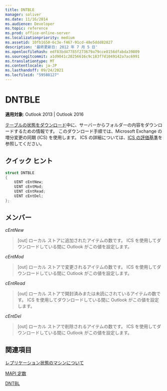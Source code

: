 ```yaml
---
title: DNTBLE
manager: soliver
ms.date: 11/16/2014
ms.audience: Developer
ms.topic: reference
ms.prod: office-online-server
ms.localizationpriority: medium
ms.assetid: 10fb1650-6c3e-f467-91cd-48e5ddd82827
description: '最終更新日: 2012 年 7 月 5 日'
ms.openlocfilehash: edf83bd47785f273679a79cce8156dfabda39809
ms.sourcegitcommit: a1d9041c20256616c9c183f7d1049142a7ac6991
ms.translationtype: MT
ms.contentlocale: ja-JP
ms.lasthandoff: 09/24/2021
ms.locfileid: "59588127"
---
```

# <a name="dntble"></a>DNTBLE

  
  
**適用対象**: Outlook 2013 | Outlook 2016 
  
[テーブルの状態をダウンロード](download-table-state.md)中に、サーバーからフォルダーの内容をダウンロードするための情報です。 このダウンロード手順では、Microsoft Exchange の増分変更の同期 (ICS) を使用します。 ICS の詳細については、[ICS の評価基準](https://msdn.microsoft.com/library/aa579252%28EXCHG.80%29.aspx)を参照してください。
  
## <a name="quick-info"></a>クイック ヒント

```cpp
struct DNTBLE 
{ 
    UINT cEntNew; 
    UINT cEntMod; 
    UINT cEntRead; 
    UINT cEntDel; 
};
```

## <a name="members"></a>メンバー

 _cEntNew_
  
> [out] ローカル ストアに追加されたアイテムの数です。 ICS を使用してダウンロードしている間に Outlook がこの値を設定します。
    
 _cEntMod_
  
> [out] ローカル ストアで変更されるアイテムの数です。 ICS を使用してダウンロードしている間に Outlook がこの値を設定します。
    
 _cEntRead_
  
> [out] ローカル ストアで開封済みまたは未読にされているアイテムの数です。 ICS を使用してダウンロードしている間に Outlook がこの値を設定します。
    
 _cEntDel_
  
> [out] ローカル ストアで削除されるアイテムの数です。 ICS を使用してダウンロードしている間に Outlook がこの値を設定します。
    
## <a name="see-also"></a>関連項目



[レプリケーション状態のマシンについて](about-the-replication-state-machine.md)
  
[MAPI 定数](mapi-constants.md)
  
[DNTBL](dntbl.md)

